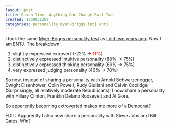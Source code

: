 ```yaml
---
layout: post
title: Given Time, Anything Can Change Part Two
created: 1250051269
categories: personality myer-briggs intj entj
---
```

I took the same <a href="http://www.humanmetrics.com/cgi-win/JTypes1.htm">Myer-Briggs personality test</a> as <a href="http://dailycow.org/node/74">I did two years ago</a>. Now I am ENTJ. The breakdown:

1. slightly expressed extrovert (-22% &rarr; <span style="color:red">11%</span>)
1. distinctively expressed intuitive personality (88% &rarr; 75%)
1. distinctively expressed thinking personality (69% &rarr; 75%)
1. very expressed judging personality (40% &rarr; 78%)

So now, instead of sharing a personality with Arnold Schwarzenegger, Dwight Eisenhower, Colin Powell, Rudy Giuliani and Calvin Coolidge (Surprisingly, all relatively moderate Republicans), I now share a personality with Hillary Clinton, Franklin Delano Roosevelt and Al Gore.

So apparently becoming extroverted makes me more of a Democrat?

EDIT: Apparently I also now share a personality with Steve Jobs and Bill Gates. Win?
